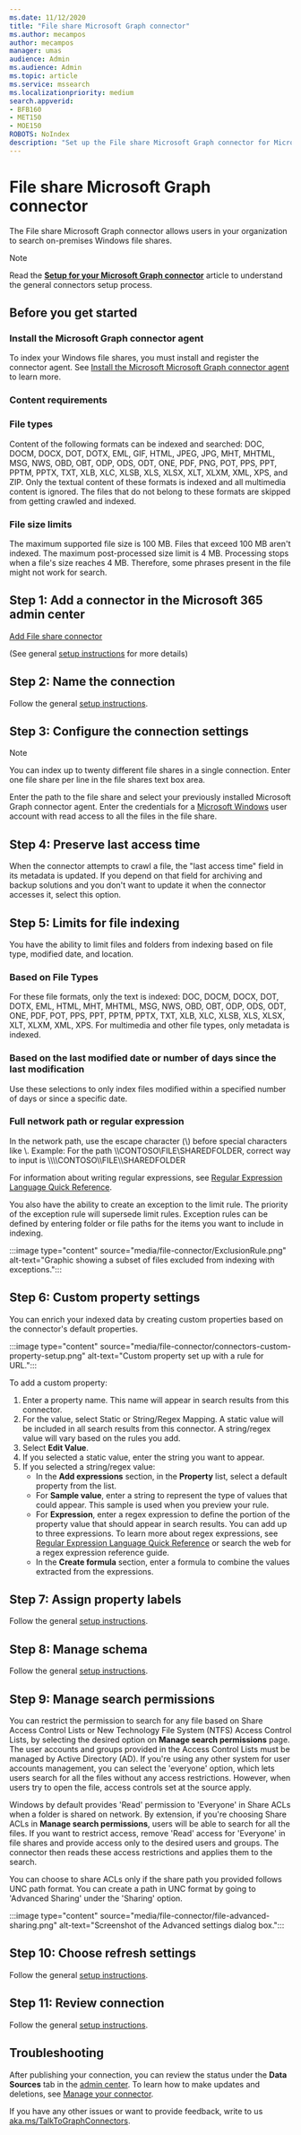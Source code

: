 ```yaml
---
ms.date: 11/12/2020
title: "File share Microsoft Graph connector"
ms.author: mecampos
author: mecampos
manager: umas
audience: Admin
ms.audience: Admin
ms.topic: article
ms.service: mssearch
ms.localizationpriority: medium
search.appverid:
- BFB160
- MET150
- MOE150
ROBOTS: NoIndex
description: "Set up the File share Microsoft Graph connector for Microsoft Search"
---
```

<!---Previous ms.author: rusamai --->

# File share Microsoft Graph connector

The File share Microsoft Graph connector allows users in your organization to search on-premises Windows file shares.

> [!NOTE]
> Read the [**Setup for your Microsoft Graph connector**](configure-connector.md) article to understand the general connectors setup process.

## Before you get started

### Install the Microsoft Graph connector agent

To index your Windows file shares, you must install and register the connector agent. See [Install the Microsoft Microsoft Graph connector agent](graph-connector-agent.md) to learn more.  

### Content requirements

### File types

Content of the following formats can be indexed and searched: DOC, DOCM, DOCX, DOT, DOTX, EML, GIF, HTML, JPEG, JPG, MHT, MHTML, MSG, NWS, OBD, OBT, ODP, ODS, ODT, ONE, PDF, PNG, POT, PPS, PPT, PPTM, PPTX, TXT, XLB, XLC, XLSB, XLS, XLSX, XLT, XLXM, XML, XPS, and ZIP. Only the textual content of these formats is indexed and all multimedia content is ignored. The files that do not belong to these formats are skipped from getting crawled and indexed.

### File size limits

The maximum supported file size is 100 MB. Files that exceed 100 MB aren't indexed. The maximum post-processed size limit is 4 MB. Processing stops when a file's size reaches 4 MB. Therefore, some phrases present in the file might not work for search.

## Step 1: Add a connector in the Microsoft 365 admin center

[Add File share connector](https://admin.microsoft.com/adminportal/home#/MicrosoftSearch/Connectors/add?ms_search_referrer=MicrosoftSearchDocs_FileShare&type=FileConnector)

(See general [setup instructions](./configure-connector.md) for more details)
<!---If the above phrase does not apply, delete it and insert specific details for your data source that are different from general setup instructions.-->

## Step 2: Name the connection

Follow the general [setup instructions](./configure-connector.md).
<!---If the above phrase does not apply, delete it and insert specific details for your data source that are different from general setup instructions.-->

## Step 3: Configure the connection settings

> [!NOTE]
> You can index up to twenty different file shares in a single connection. Enter one file share per line in the file shares text box area.

Enter the path to the file share and select your previously installed Microsoft Graph connector agent. Enter the credentials for a [Microsoft Windows](https://microsoft.com/windows) user account with read access to all the files in the file share.

## Step 4: Preserve last access time

When the connector attempts to crawl a file, the "last access time" field in its metadata is updated. If you depend on that field for archiving and backup solutions and you don't want to update it when the connector accesses it, select this option.

## Step 5: Limits for file indexing

You have the ability to limit files and folders from indexing based on file type, modified date, and location.

### Based on File Types

For these file formats, only the text is indexed: DOC, DOCM, DOCX, DOT, DOTX, EML, HTML, MHT, MHTML, MSG, NWS, OBD, OBT, ODP, ODS, ODT, ONE, PDF, POT, PPS, PPT, PPTM, PPTX, TXT, XLB, XLC, XLSB, XLS, XLSX, XLT, XLXM, XML, XPS. For multimedia and other file types, only metadata is indexed.

### Based on the last modified date or number of days since the last modification

Use these selections to only index files modified within a specified number of days or since a specific date.

### Full network path or regular expression

In the network path, use the escape character (\\) before special characters like \\. Example: For the path \\\\CONTOSO\\FILE\\SHAREDFOLDER, correct way to input is  \\\\\\\\CONTOSO\\\\FILE\\\\SHAREDFOLDER

For information about writing regular expressions, see [Regular Expression Language Quick Reference](/dotnet/standard/base-types/regular-expression-language-quick-reference).

You also have the ability to create an exception to the limit rule. The priority of the exception rule will supersede limit rules. Exception rules can be defined by entering folder or file paths for the items you want to include in indexing.

:::image type="content" source="media/file-connector/ExclusionRule.png" alt-text="Graphic showing a subset of files excluded from indexing with exceptions.":::

## Step 6: Custom property settings

You can enrich your indexed data by creating custom properties based on the connector's default properties.

:::image type="content" source="media/file-connector/connectors-custom-property-setup.png" alt-text="Custom property set up with a rule for URL.":::

To add a custom property:

  1. Enter a property name. This name will appear in search results from this connector.
  1. For the value, select Static or String/Regex Mapping. A static value will be included in all search results from this connector. A string/regex value will vary based on the rules you add.
  1. Select **Edit Value**.
  1. If you selected a static value, enter the string you want to appear.
  1. If you selected a string/regex value:
      * In the **Add expressions** section, in the **Property** list, select a default property from the list.
      * For **Sample value**, enter a string to represent the type of values that could appear. This sample is used when you preview your rule.
      * For **Expression**, enter a regex expression to define the portion of the property value that should appear in search results. You can add up to three expressions. To learn more about regex expressions, see [Regular Expression Language Quick Reference](/dotnet/standard/base-types/regular-expression-language-quick-reference) or search the web for a regex expression reference guide.
      * In the **Create formula** section, enter a formula to combine the values extracted from the expressions. 

## Step 7: Assign property labels

Follow the general [setup instructions](./configure-connector.md).
<!---If the above phrase does not apply, delete it and insert specific details for your data source that are different from general setup instructions.-->

## Step 8: Manage schema

Follow the general [setup instructions](./configure-connector.md).
<!---If the above phrase does not apply, delete it and insert specific details for your data source that are different from general setup instructions.-->

## Step 9: Manage search permissions

You can restrict the permission to search for any file based on Share Access Control Lists or New Technology File System (NTFS) Access Control Lists, by selecting the desired option on **Manage search permissions** page. The user accounts and groups provided in the Access Control Lists must be managed by Active Directory (AD). If you're using any other system for user accounts management, you can select the 'everyone' option, which lets users search for all the files without any access restrictions. However, when users try to open the file, access controls set at the source apply.

Windows by default provides 'Read' permission to 'Everyone' in Share ACLs when a folder is shared on network. By extension, if you're choosing Share ACLs in **Manage search permissions**, users will be able to search for all the files. If you want to restrict access, remove 'Read' access for 'Everyone' in file shares and provide access only to the desired users and groups. The connector then reads these access restrictions and applies them to the search.

You can choose to share ACLs only if the share path you provided follows UNC path format. You can create a path in UNC format by going to 'Advanced Sharing' under the 'Sharing' option.

:::image type="content" source="media/file-connector/file-advanced-sharing.png" alt-text="Screenshot of the Advanced settings dialog box.":::

## Step 10: Choose refresh settings

Follow the general [setup instructions](./configure-connector.md).
<!---If the above phrase does not apply, delete it and insert specific details for your data source that are different from general setup instructions.-->

## Step 11: Review connection

Follow the general [setup instructions](./configure-connector.md).
<!---If the above phrase does not apply, delete it and insert specific details for your data source that are different from general setup 
instructions.-->

<!---## Troubleshooting-->
<!---Insert troubleshooting recommendations for this data source-->
## Troubleshooting
After publishing your connection, you can review the status under the **Data Sources** tab in the [admin center](https://admin.microsoft.com). To learn how to make updates and deletions, see [Manage your connector](manage-connector.md).

If you have any other issues or want to provide feedback, write to us [aka.ms/TalkToGraphConnectors](https://aka.ms/TalkToGraphConnectors).

<!---## Limitations-->
<!---Insert limitations for this data source-->

